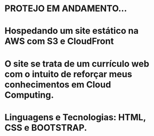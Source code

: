 # PROTEJO EM ANDAMENTO...

# Hospedando um site estático na AWS com S3 e CloudFront

# O site se trata de um currículo web com o intuito de reforçar meus conhecimentos em Cloud Computing.

# Linguagens e Tecnologias: HTML, CSS e BOOTSTRAP.


